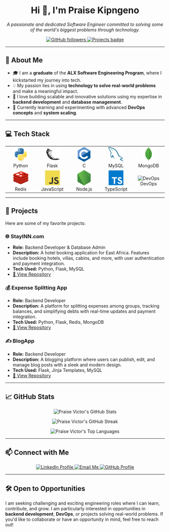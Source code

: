 <!-- Professional GitHub Profile README Template -->

<h1 align="center">Hi 👋, I'm Praise Kipngeno</h1>
<p align="center">
  <em>
    A passionate and dedicated Software Engineer committed to solving some of the world's biggest problems through technology.
  </em>
</p>

<p align="center">
  <a href="https://github.com/Victorpraise5">
    <img src="https://img.shields.io/github/followers/PraiseVictor?label=Followers&style=social" alt="GitHub followers">
  </a>
  <a href="https://github.com/PraiseVictor?tab=repositories">
    <img src="https://img.shields.io/badge/Projects-10%2B-blue" alt="Projects badge">
  </a>
</p>

---

## 🌟 About Me

- 🎓 I am a **graduate** of the **ALX Software Engineering Program**, where I kickstarted my journey into tech.
- 💡 My passion lies in using **technology to solve real-world problems** and make a meaningful impact.
- 🔭 I love building scalable and innovative solutions using my expertise in **backend development** and **database management**.
- 🌱 Currently learning and experimenting with advanced **DevOps concepts** and **system scaling**.

---

## 💻 Tech Stack

<table>
  <tr>
    <td align="center" width="96">
      <img src="https://raw.githubusercontent.com/devicons/devicon/master/icons/python/python-original.svg" alt="Python" width="48" height="48">
      <br>Python
    </td>
    <td align="center" width="96">
      <img src="https://raw.githubusercontent.com/devicons/devicon/master/icons/flask/flask-original.svg" alt="Flask" width="48" height="48">
      <br>Flask
    </td>
    <td align="center" width="96">
      <img src="https://raw.githubusercontent.com/devicons/devicon/master/icons/c/c-original.svg" alt="C" width="48" height="48">
      <br>C
    </td>
    <td align="center" width="96">
      <img src="https://raw.githubusercontent.com/devicons/devicon/master/icons/mysql/mysql-original.svg" alt="MySQL" width="48" height="48">
      <br>MySQL
    </td>
    <td align="center" width="96">
      <img src="https://raw.githubusercontent.com/devicons/devicon/master/icons/mongodb/mongodb-original.svg" alt="MongoDB" width="48" height="48">
      <br>MongoDB
    </td>
  </tr>
  <tr>
    <td align="center" width="96">
      <img src="https://raw.githubusercontent.com/devicons/devicon/master/icons/redis/redis-original.svg" alt="Redis" width="48" height="48">
      <br>Redis
    </td>
    <td align="center" width="96">
      <img src="https://raw.githubusercontent.com/devicons/devicon/master/icons/javascript/javascript-original.svg" alt="JavaScript" width="48" height="48">
      <br>JavaScript
    </td>
    <td align="center" width="96">
      <img src="https://raw.githubusercontent.com/devicons/devicon/master/icons/nodejs/nodejs-original.svg" alt="Node.js" width="48" height="48">
      <br>Node.js
    </td>
    <td align="center" width="96">
      <img src="https://raw.githubusercontent.com/devicons/devicon/master/icons/typescript/typescript-original.svg" alt="TypeScript" width="48" height="48">
      <br>TypeScript
    </td>
    <td align="center" width="96">
      <img src="https://raw.githubusercontent.com/devicons/devicon/master/icons/devops/devops-original.svg" alt="DevOps" width="48" height="48">
      <br>DevOps
    </td>
  </tr>
</table>

---

## 🚀 Projects

Here are some of my favorite projects:

### 🌐 StayINN.com
- **Role:** Backend Developer & Database Admin
- **Description:** A hotel booking application for East Africa. Features include booking hotels, villas, cabins, and more, with user authentication and payment integration.
- **Tech Used:** Python, Flask, MySQL
- [🌟 View Repository](https://github.com/PraiseVictor/StayINN)

### 💰 Expense Splitting App
- **Role:** Backend Developer
- **Description:** A platform for splitting expenses among groups, tracking balances, and simplifying debts with real-time updates and payment integration.
- **Tech Used:** Python, Flask, Redis, MongoDB
- [🌟 View Repository](https://github.com/PraiseVictor/ExpenseSplittingApp)

### ✍️ BlogApp
- **Role:** Backend Developer
- **Description:** A blogging platform where users can publish, edit, and manage blog posts with a sleek and modern design.
- **Tech Used:** Flask, Jinja Templates, MySQL
- [🌟 View Repository](https://github.com/PraiseVictor/BlogApp)

---

## 📈 GitHub Stats

<p align="center">
  <img src="https://github-readme-stats.vercel.app/api?username=PraiseVictor&show_icons=true&theme=radical" alt="Praise Victor's GitHub Stats">
</p>

<p align="center">
  <img src="https://github-readme-streak-stats.herokuapp.com/?user=PraiseVictor&theme=radical" alt="Praise Victor's GitHub Streak">
</p>

<p align="center">
  <img src="https://github-readme-stats.vercel.app/api/top-langs/?username=PraiseVictor&layout=compact&theme=radical" alt="Praise Victor's Top Languages">
</p>

---

## 📫 Connect with Me

<p align="center">
  <a href="https://www.linkedin.com/in/praise-kipngeno-552450256/">
    <img src="https://img.shields.io/badge/LinkedIn-Profile-blue" alt="LinkedIn Profile">
  </a>
  <a href="mailto:praisevictor@example.com">
    <img src="https://img.shields.io/badge/Email-Me-red" alt="Email Me">
  </a>
  <a href="https://github.com/Victorpraise5">
    <img src="https://img.shields.io/badge/GitHub-Profile-black" alt="GitHub Profile">
  </a>
</p>

---

## 🛠️ Open to Opportunities

I am seeking challenging and exciting engineering roles where I can learn, contribute, and grow. I am particularly interested in opportunities in **backend development**, **DevOps**, or projects solving real-world problems. If you'd like to collaborate or have an opportunity in mind, feel free to reach out!
